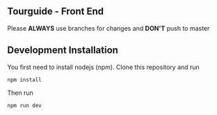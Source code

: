 
## Tourguide - Front End 

Please **ALWAYS** use branches for changes and **DON'T** push to master

## Development Installation
You first need to install nodejs (npm).
Clone this repository and run

    npm install
Then run

    npm run dev
